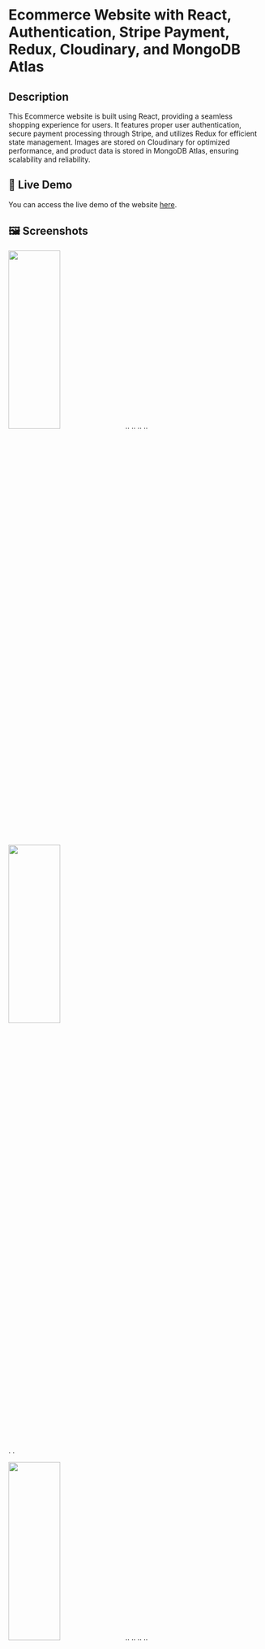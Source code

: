 

# Ecommerce Website with React, Authentication, Stripe Payment, Redux, Cloudinary, and MongoDB Atlas
## Description

This Ecommerce website is built using React, providing a seamless shopping experience for users. It features proper user authentication, secure payment processing through Stripe, and utilizes Redux for efficient state management. Images are stored on Cloudinary for optimized performance, and product data is stored in MongoDB Atlas, ensuring scalability and reliability.

## 🚀 Live Demo

You can access the live demo of the website [here](https://your-ecommerce-website-demo-url.com).

## 🖼️ Screenshots
<p float="left">
<img src="https://github.com/Rishav2k21/Ecommerce/assets/98807848/f0bc72b0-0721-44d5-8714-7be634b98825"  width="45%" height="30%">
  .. 
  ..
  ..
  ..

<img src="https://github.com/Rishav2k21/Ecommerce/assets/98807848/3256d3eb-7913-494f-bdb5-8969d75ecdb9"  width="45%" height="30%">
</p>
.
.
<p float="left">
<img src="https://github.com/Rishav2k21/Ecommerce/assets/98807848/2771d1d4-cb09-4cc9-9afb-af299917c2da"  width="45%" height="30%">
  .. 
  ..
  ..
  ..

<img src="https://github.com/Rishav2k21/Ecommerce/assets/98807848/72b95b3f-2c8a-470d-b5a0-5694ed75f845"  width="45%" height="30%">
</p>
.
.
<p float="left">
<img src="https://github.com/Rishav2k21/Ecommerce/assets/98807848/d70751e9-d73b-4933-988f-6a194978f7aa"  width="45%" height="30%">
  .. 
  ..
  ..
  ..

<img src="https://github.com/Rishav2k21/Ecommerce/assets/98807848/e8f24198-eaff-4705-98d9-de7ee6951a63"  width="45%" height="30%">
</p>
.
.
<p float="left">
<img src="https://github.com/Rishav2k21/Ecommerce/assets/98807848/75462491-9d82-4823-956e-fd9b4a64d91c"  width="45%" height="30%">
  .. 
  ..
  ..
  ..

<img src="https://github.com/Rishav2k21/Ecommerce/assets/98807848/56ddf159-316e-4129-8537-1486f789d5fb"  width="45%" height="30%">
</p>
.
.
<p float="left">
<img src="https://github.com/Rishav2k21/Ecommerce/assets/98807848/1af1e040-e24a-4b2f-babe-8164e7a963cf"  width="45%" height="30%">
  .. 
  ..
  ..
  ..

<img src="https://github.com/Rishav2k21/Ecommerce/assets/98807848/5c70b682-965f-4ccb-bb20-8f71dac40953"  width="45%" height="30%">
</p>
.
.
<p float="left">
<img src="https://github.com/Rishav2k21/Ecommerce/assets/98807848/c15f3dc7-c9ba-430b-b2fd-5c017a5bb7ad"  width="45%" height="30%">
  .. 
  ..
  ..
  ..

<img src="https://github.com/Rishav2k21/Ecommerce/assets/98807848/c0e51c57-7edb-4175-a6da-9365e8273640"  width="45%" height="30%">
</p>
.
.
<p float="left">
<img src="https://github.com/Rishav2k21/Ecommerce/assets/98807848/5c7bfa7a-b538-4cc8-8700-1b1b60ae8f49"  width="45%" height="30%">
  .. 
  ..
  ..
  ..

<img src="https://github.com/Rishav2k21/Ecommerce/assets/98807848/605fff9b-dc70-4a1d-85de-94d199b5519a"  width="45%" height="30%">
</p>
.
.
<p float="left">
<img src="https://github.com/Rishav2k21/Ecommerce/assets/98807848/ed671e8f-d2ad-427e-b702-3dc2f9ea195e"  width="45%" height="30%">
  .. 
  ..
  ..
  ..

<img src="https://github.com/Rishav2k21/Ecommerce/assets/98807848/6f3817b6-38da-4e6c-9c16-ab5717f146fa"  width="45%" height="30%">
</p>
.
.
<p float="left">
<img src="https://github.com/Rishav2k21/Ecommerce/assets/98807848/fdf08b88-9f79-42ce-a82e-58bcd594b7d0"  width="45%" height="30%">
  .. 
  ..
  ..
  ..

<img src="https://github.com/Rishav2k21/Ecommerce/assets/98807848/08d7a14d-f103-4163-b13c-ab9dce2a5586"  width="45%" height="30%">
</p>
.
.
<p float="left">
<img src="https://github.com/Rishav2k21/Ecommerce/assets/98807848/cd873219-a13e-4a93-b98a-be24e88a9258"  width="45%" height="30%">
  .. 
  ..
  ..
  ..

<img src="https://github.com/Rishav2k21/Ecommerce/assets/98807848/08d7a14d-f103-4163-b13c-ab9dce2a5586"  width="45%" height="30%">
</p>


![Screenshot (113)](https://github.com/Rishav2k21/Ecommerce/assets/98807848/cd873219-a13e-4a93-b98a-be24e88a9258)
## 🌟 Features


- **User Authentication:** Users can sign up, log in, and manage their profiles securely.
- **Product Listings:** Displaying various products with detailed information and images.
- **Product Categories:** Organizing products into categories for easy navigation.
- **Shopping Cart:** Users can add products to the cart and proceed to checkout.
- **Stripe Payment:** Secure payment processing using Stripe integration.
- **Wishlist:** Users can add products to their wishlist for future reference.
- **Reviews and Ratings:** Users can leave reviews and ratings for products they've purchased.
- **Order Management:** Users can view their order history and track order statuses.
- **Search and Filters:** Users can search for products and apply filters to find desired items.
- **Forgot Password and Reset:** Users can reset their passwords if forgotten using the email reset link.
- **Responsive Design:** Ensuring a consistent experience across various devices.
- **Error Handling and Validation:** Providing meaningful error messages and input validation for forms.
- **Pagination:** Breaking down product listings into multiple pages for better performance.
- **Social Media Sharing:** Users can share their favorite products on social media platforms


```markdown
## 📊 Dashboard

The dashboard is accessible to admin users. To access the dashboard, log in with an admin account and navigate to the dashboard section. From the dashboard, you can:

- **Edit Product Details:** Update product information like title, description, price, etc.
- **Manage Payment Status:** Handle payment statuses for orders, such as pending, paid, or refunded.
- **Order Management:** View and manage orders placed by users, update shipping status, etc.
## 🤝 Contributing

Contributions are welcome! If you find any bugs or want to add new features, please follow these steps:

1. Fork the repository.
2. Create a new branch with a descriptive name: `git checkout -b feature/your-feature-name`.
3. Make your changes and commit them: `git commit -m "Add your feature description"`.
4. Push the changes to your fork: `git push origin feature/your-feature-name`.
5. Submit a pull request, describing your changes and improvements.
## 🧰 Technologies Used

### Frontend
- React.js for building the frontend
- Redux for state management
- React Router for handling navigation
- Stripe Elements for customizing payment forms
- Cloudinary React for handling image uploads and transformations
- Axios for making HTTP requests to the backend
- React-Toastify for displaying notifications

### Backend
- Node.js and Express for the backend server
- JWT (JSON Web Tokens) for authentication
- Bcrypt.js for password hashing
- Mongoose for MongoDB object modeling
- MongoDB Atlas for database storage
- Express-validator for request validation
- Helmet and CORS for enhanced security
- Nodemailer for sending email notifications
- Pagination (e.g., mongoose-pagination) for handling large datasets

## 📜 License

[MIT License](LICENSE)

## 📞 Contact

If you have any questions, suggestions, or just want to connect, feel free to reach out to us:

- Email - rishavanand2k21@example.com


Happy shopping! 🛍️

**Essential Variables**
PORT=
DB_URI =
STRIPE_API_KEY=
STRIPE_SECRET_KEY=
JWT_SECRET=
JWT_EXPIRE=
COOKIE_EXPIRE=
SMPT_SERVICE =
SMPT_MAIL=
SMPT_PASSWORD=
SMPT_HOST=
SMPT_PORT=
CLOUDINARY_NAME
CLOUDINARY_API_KEY
CLOUDINARY_API_SECRET
_fill each filed with your info respectively_


**Instagram** Click [Here](https://www.instagram.com/riahav_02_12) **@rishavanand**

**LinkedIn** Click [Here](www.linkedin.com/in/rishav-anand-20479b244

) **@rishavanand**

